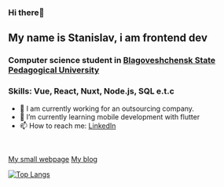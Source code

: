 ### Hi there👋
## My name is Stanislav, i am frontend dev
### Computer science student in [Blagoveshchensk State Pedagogical University](https://bgpu.ru/index.jsp)

### Skills: Vue, React, Nuxt, Node.js, SQL e.t.c

- 🔭 I am currently working for an outsourcing company.
- 🌱 I’m currently learning mobile development with flutter
- 📫 How to reach me: [LinkedIn](https://www.linkedin.com/in/stanislav-shevchenko-0711b918b/)
<br/>

[My small webpage](https://makidzusi-github-io.vercel.app/)
[My blog](https://nxut-blog-default.vercel.app/articles)

[![Top Langs](https://github-readme-stats-git-masterrstaa-rickstaa.vercel.app/api/top-langs/?username=makidzusi)](https://github.com/anuraghazra/github-readme-stats)
